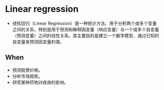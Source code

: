 # Linear regression

- 线性回归（Linear Regression）是一种统计方法，用于分析两个或多个变量之间的关系，特别是用于预测和解释因变量（响应变量）与一个或多个自变量（预测变量）之间的线性关系。其主要目的是建立一个数学模型，通过已知的自变量来预测因变量的值。

## When

- 预测股票价格。
- 分析市场趋势。
- 研究某种药物对疾病的影响。